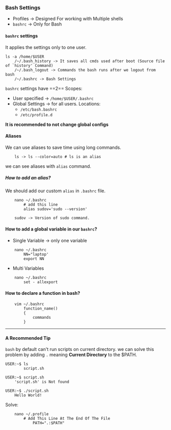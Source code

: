 ### Bash Settings
- Profiles -> Designed For working with Multiple shells
- `bashrc` -> Only for Bash

#### `bashrc` settings
It applies the settings only to one user.

```
ls -a /home/$USER
	/~/.bash_history -> It saves all cmds used after boot (Source file of `history' Command)
	/~/.bash_logout -> Commands the bash runs after we logout from bash
	/~/.bashrc -> Bash Settings
```

`bashrc` settings have ==2== Scopes:
- User specified -> `/home/$USER/.bashrc`
- Global Settings -> for all users. Locations:
	- `/etc/bash.bashrc`
	- `/etc/profile.d`

 **It is recommended to not change global configs**
#### Aliases
We can use aliases to save time using long commands.
```
	ls -> ls --color=auto # ls is an alias
```

we can see aliases with  `alias` command.


##### How to add an alias?
 We should add our custom `alias` in `.bashrc` file.
```
	nano ~/.bashrc
		# add this line
		alias sudov='sudo --version'

	sudov -> Version of sudo command.
```

#### How to add a global variable in our `bashrc`?
- Single Variable -> only one variable 

```
	nano ~/.bashrc
		NN="laptop'
		export NN
```

- Multi Variables

```
	nano ~/.bashrc
		set - allexport
```
#### How to declare a function in bash?


```
	vim ~/.bashrc
		function_name()
		{
			commands
		}
```


---
#### A Recommended Tip
`bash` by default can't run scripts on current directory. we can solve this problem by adding `.` meaning **Current Directory** to the $PATH.

```
USER:~$ ls 
		script.sh

USER:~$ script.sh
	'script.sh' is Not found
	
USER:~$ ./script.sh
	Hello World!
```

Solve:
```
	nano ~/.profile
		# Add This Line At The End Of The File
			PATH=".:$PATH"
```


